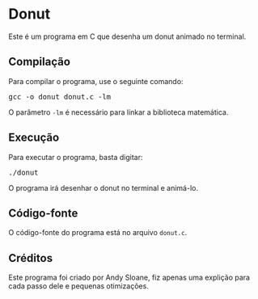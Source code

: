 <!DOCTYPE html>
<html>

<body>
    <h1>Donut</h1>
    <p>Este é um programa em C que desenha um donut animado no terminal.</p>
    <h2>Compilação</h2>
    <p>Para compilar o programa, use o seguinte comando:</p>
    <pre>gcc -o donut donut.c -lm</pre>
    <p>O parâmetro <code>-lm</code> é necessário para linkar a biblioteca matemática.</p>
    <h2>Execução</h2>
    <p>Para executar o programa, basta digitar:</p>
    <pre>./donut</pre>
    <p>O programa irá desenhar o donut no terminal e animá-lo.</p>
    <h2>Código-fonte</h2>
    <p>O código-fonte do programa está no arquivo <code>donut.c</code>.</p>
    <h2>Créditos</h2>
    <p>Este programa foi criado por Andy Sloane, fiz apenas uma explição para cada passo dele e pequenas otimizações.</p>
</body>

</html>
